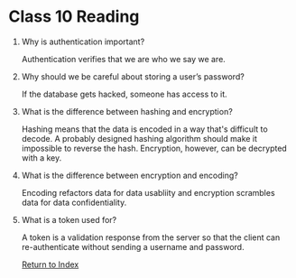 # Class 10 Reading

1. Why is authentication important?

   Authentication verifies that we are who we say we are.

2. Why should we be careful about storing a user’s password?

   If the database gets hacked, someone has access to it.

3. What is the difference between hashing and encryption?

   Hashing means that the data is encoded in a way that's difficult to decode. A probably designed hashing algorithm should make it impossible to reverse the hash. Encryption, however, can be decrypted with a key.

4. What is the difference between encryption and encoding?

   Encoding refactors data for data usabliity and encryption scrambles data for data confidentiality.

5. What is a token used for?

   A token is a validation response from the server so that the client can re-authenticate without sending a username and password.

   [Return to Index](index.md)
